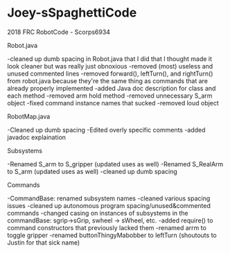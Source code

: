 # Joey-sSpaghettiCode
2018 FRC RobotCode - Scorps6934


Robot.java

-cleaned up dumb spacing in Robot.java that I did that I thought made it look cleaner but was really just obnoxious
-removed (most) useless and unused commented lines
-removed forward(), leftTurn(), and rightTurn() from robot.java because they're the same thing as commands that are already properly implemented
-added Java doc description for class and each method
-removed arm hold method
-removed unnecessary S_arm object
-fixed command instance names that sucked
-removed loud object


RobotMap.java

-Cleaned up dumb spacing
-Edited overly specific comments
-added javadoc explaination


Subsystems

-Renamed S_arm to S_gripper (updated uses as well)
-Renamed S_RealArm to S_arm (updated uses as well)
-cleaned up dumb spacing


Commands

-CommandBase: renamed subsystem names
-cleaned various spacing issues
-cleaned up autonomous program spacing/unused&commented commands
-changed casing on instances of subsystems in the commandBase: sgrip->sGrip, swheel -> sWheel, etc.
-added require() to command constructors that previously lacked them
-renamed arrm to toggle gripper
-renamed buttonThingyMabobber to leftTurn (shoutouts to Justin for that sick name)
